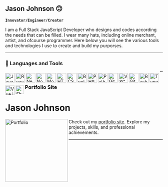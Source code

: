 ## Jason Johnson 🙃

**`Innovator/Engineer/Creator`**

I am a Full Stack JavaScript Developer who designs and codes according the needs that can be filled. I wear many hats, including online merchant, artist, and ofcourse programmer. Here below you will see the various tools and technologies I use to create and build my purporses.

---

### 🧰 Languages and Tools

<img align="left" alt="JavaScript" width="30px" src="https://cdn.jsdelivr.net/gh/devicons/devicon/icons/javascript/javascript-plain.svg" style="max-width: 100%; padding-top: 5px; padding-bottom: 5px;">
<img align="left" alt="React" width="30px" src="https://cdn.jsdelivr.net/gh/devicons/devicon/icons/react/react-original.svg" style="max-width: 100%; padding-top: 5px; padding-bottom: 5px;">
<img align="left" alt="Next.js" width="30px" src="https://cdn.jsdelivr.net/gh/devicons/devicon/icons/nextjs/nextjs-original.svg" style="max-width: 100%; padding-top: 5px; padding-bottom: 5px;">
<img align="left" alt="Node.js" width="30px" src="https://cdn.jsdelivr.net/gh/devicons/devicon/icons/nodejs/nodejs-original.svg" style="max-width: 100%; padding-top: 5px; padding-bottom: 5px;">
<img align="left" alt="MongoDB" width="30px" src="https://cdn.jsdelivr.net/gh/devicons/devicon/icons/mongodb/mongodb-original.svg" style="max-width: 100%; padding-top: 5px; padding-bottom: 5px;">
<img align="left" alt="HTML" width="30px" src="https://cdn.jsdelivr.net/gh/devicons/devicon/icons/html5/html5-plain.svg" style="max-width: 100%; padding-top: 5px; padding-bottom: 5px;">
<img align="left" alt="CSS" width="30px" src="https://cdn.jsdelivr.net/gh/devicons/devicon/icons/css3/css3-plain.svg" style="max-width: 100%; padding-top: 5px; padding-bottom: 5px;">
<img align="left" alt="Bootstrap" width="30px" src="https://cdn.jsdelivr.net/gh/devicons/devicon/icons/bootstrap/bootstrap-original.svg" style="max-width: 100%; padding-top: 5px; padding-bottom: 5px;">
<img align="left" alt="PHP" width="30px" src="https://cdn.jsdelivr.net/gh/devicons/devicon/icons/php/php-original.svg" style="max-width: 100%; padding-top: 5px; padding-bottom: 5px;">
<img align="left" alt="Python" width="30px" src="https://cdn.jsdelivr.net/gh/devicons/devicon/icons/python/python-plain.svg" style="max-width: 100%; padding-top: 5px; padding-bottom: 5px;">
<img align="left" alt="Git" width="30px" src="https://cdn.jsdelivr.net/gh/devicons/devicon/icons/git/git-original.svg" style="max-width: 100%; padding-top: 5px; padding-bottom: 5px;">
<img align="left" alt="VSCode" width="30px" src="https://cdn.jsdelivr.net/gh/devicons/devicon/icons/vscode/vscode-original.svg" style="max-width: 100%; padding-top: 5px; padding-bottom: 5px;">
<img align="left" alt="GitHub" width="30px" src="https://cdn.jsdelivr.net/gh/devicons/devicon/icons/github/github-original.svg" style="max-width: 100%; padding-top: 5px; padding-bottom: 5px;">
<img align="left" alt="Bash" width="30px" src="https://cdn.jsdelivr.net/gh/devicons/devicon/icons/bash/bash-original.svg" style="max-width: 100%; padding-top: 5px; padding-bottom: 5px;">
<img align="left" alt="TypeScript" width="30px" src="https://cdn.jsdelivr.net/gh/devicons/devicon/icons/typescript/typescript-plain.svg" style="max-width: 100%; padding-top: 5px; padding-bottom: 5px;">
<img align="left" alt="Vue.js" width="30px" src="https://cdn.jsdelivr.net/gh/devicons/devicon/icons/vuejs/vuejs-original.svg" style="max-width: 100%; padding-top: 5px; padding-bottom: 5px;">
<img align="left" alt="Shopify" width="27px" height="27px" src="https://static.cdnlogo.com/logos/s/88/shopify.svg" style="max-width: 100%; padding-top: 5px; padding-bottom: 5px;">

---

### Portfolio Site

# Jason Johnson

<a href="http://jasonjohnson.me" target="_blank">
  <img src="https://jasonjohnson.me/logo-no-background.svg" alt="Portfolio" width="200" align="left">
</a>

Check out my [portfolio site](http://jasonjohnson.me). Explore my projects, skills, and professional achievements.







---




<!--
**jas2johns/Jas2johns** is a ✨ _special_ ✨ repository because its `README.md` (this file) appears on your GitHub profile.

Here are some ideas to get you started:

- 🔭 I’m currently working on ...
- 🌱 I’m currently learning ...
- 👯 I’m looking to collaborate on ...
- 🤔 I’m looking for help with ...
- 💬 Ask me about ...
- 📫 How to reach me: ...
- 😄 Pronouns: ...
- ⚡ Fun fact: ...
-->
